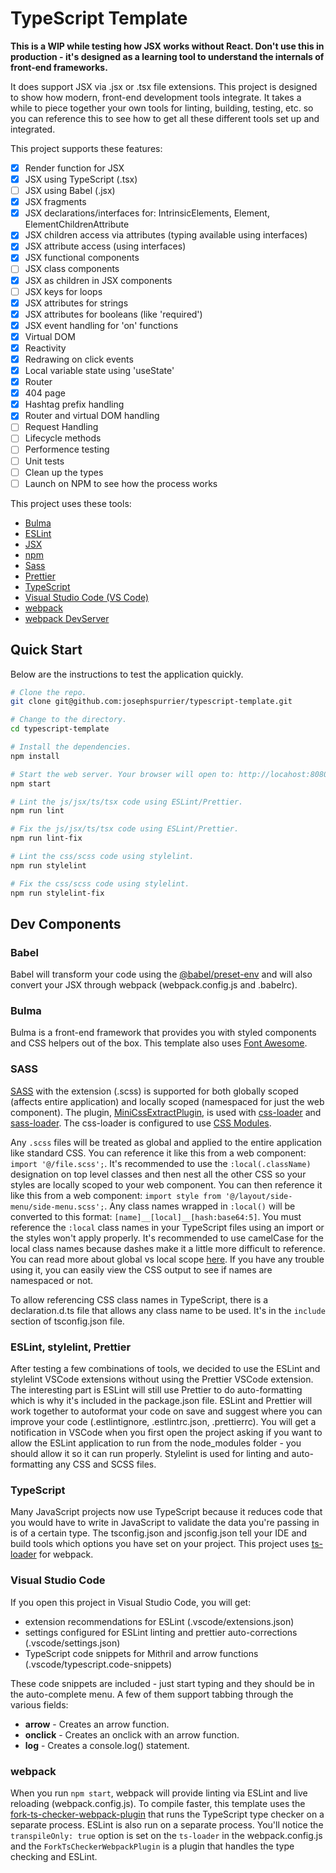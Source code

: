# TypeScript Template

**This is a WIP while testing how JSX works without React. Don't use this in production - it's designed as a learning tool to understand the internals of front-end frameworks.**

It does support JSX via .jsx or .tsx file extensions. This project is designed to show how modern, front-end development tools integrate. It takes a while to piece together your own tools for linting, building, testing, etc. so you can reference this to see how to get all these different tools set up and integrated.

This project supports these features:

- [x] Render function for JSX
- [x] JSX using TypeScript (.tsx)
- [ ] JSX using Babel (.jsx)
- [x] JSX fragments
- [x] JSX declarations/interfaces for: IntrinsicElements, Element, ElementChildrenAttribute
- [x] JSX children access via attributes (typing available using interfaces)
- [x] JSX attribute access (using interfaces)
- [x] JSX functional components
- [ ] JSX class components
- [x] JSX as children in JSX components
- [ ] JSX keys for loops
- [x] JSX attributes for strings
- [x] JSX attributes for booleans (like 'required')
- [x] JSX event handling for 'on' functions
- [x] Virtual DOM
- [x] Reactivity
- [x] Redrawing on click events
- [x] Local variable state using 'useState'
- [x] Router
- [x] 404 page
- [x] Hashtag prefix handling
- [x] Router and virtual DOM handling
- [ ] Request Handling
- [ ] Lifecycle methods
- [ ] Performence testing
- [ ] Unit tests
- [ ] Clean up the types
- [ ] Launch on NPM to see how the process works

This project uses these tools:

- [Bulma](https://bulma.io/)
- [ESLint](https://eslint.org/)
- [JSX](https://www.typescriptlang.org/docs/handbook/jsx.html)
- [npm](https://www.npmjs.com/)
- [Sass](https://sass-lang.com/libsass)
- [Prettier](https://prettier.io/)
- [TypeScript](https://www.typescriptlang.org/)
- [Visual Studio Code (VS Code)](https://code.visualstudio.com/)
- [webpack](https://webpack.js.org/)
- [webpack DevServer](https://webpack.js.org/configuration/dev-server/)

## Quick Start

Below are the instructions to test the application quickly.

```bash
# Clone the repo.
git clone git@github.com:josephspurrier/typescript-template.git

# Change to the directory.
cd typescript-template

# Install the dependencies.
npm install

# Start the web server. Your browser will open to: http://locahost:8080.
npm start

# Lint the js/jsx/ts/tsx code using ESLint/Prettier.
npm run lint

# Fix the js/jsx/ts/tsx code using ESLint/Prettier.
npm run lint-fix

# Lint the css/scss code using stylelint.
npm run stylelint

# Fix the css/scss code using stylelint.
npm run stylelint-fix
```

## Dev Components

### Babel

Babel will transform your code using the [@babel/preset-env](https://babeljs.io/docs/en/babel-preset-env) and will also convert your JSX through webpack (webpack.config.js and .babelrc).

### Bulma

Bulma is a front-end framework that provides you with styled components and CSS helpers out of the box. This template also uses [Font Awesome](https://fontawesome.com/).

### SASS

[SASS](https://sass-lang.com/documentation/syntax) with the extension (.scss) is supported for both globally scoped (affects entire application) and locally scoped (namespaced for just the web component). The plugin, [MiniCssExtractPlugin](https://webpack.js.org/plugins/mini-css-extract-plugin/), is used with [css-loader](https://webpack.js.org/loaders/css-loader/) and [sass-loader](https://webpack.js.org/loaders/sass-loader/). The css-loader is configured to use [CSS Modules](https://github.com/css-modules/css-modules).

Any `.scss` files will be treated as global and applied to the entire application like standard CSS. You can reference it like this from a web component: `import '@/file.scss';`. It's recommended to use the `:local(.className)` designation on top level classes and then nest all the other CSS so your styles are locally scoped to your web component. You can then reference it like this from a web component: `import style from '@/layout/side-menu/side-menu.scss';`. Any class names wrapped in `:local()` will be converted to this format: `[name]__[local]__[hash:base64:5]`. You must reference the `:local` class names in your TypeScript files using an import or the styles won't apply properly. It's recommended to use camelCase for the local class names because dashes make it a little more difficult to reference. You can read more about global vs local scope [here](https://webpack.js.org/loaders/css-loader/#scope). If you have any trouble using it, you can easily view the CSS output to see if names are namespaced or not.

To allow referencing CSS class names in TypeScript, there is a declaration.d.ts file that allows any class name to be used. It's in the `include` section of tsconfig.json file.

### ESLint, stylelint, Prettier

After testing a few combinations of tools, we decided to use the ESLint and stylelint VSCode extensions without using the Prettier VSCode extension. The interesting part is ESLint will still use Prettier to do auto-formatting which is why it's included in the package.json file. ESLint and Prettier will work together to autoformat your code on save and suggest where you can improve your code (.estlintignore, .estlintrc.json, .prettierrc). You will get a notification in VSCode when you first open the project asking if you want to allow the ESLint application to run from the node_modules folder - you should allow it so it can run properly. Stylelint is used for linting and auto-formatting any CSS and SCSS files.

### TypeScript

Many JavaScript projects now use TypeScript because it reduces code that you would have to write in JavaScript to validate the data you're passing in is of a certain type. The tsconfig.json and jsconfig.json tell your IDE and build tools which options you have set on your project. This project uses [ts-loader](https://github.com/TypeStrong/ts-loader) for webpack.

### Visual Studio Code

If you open this project in Visual Studio Code, you will get:

- extension recommendations for ESLint (.vscode/extensions.json)
- settings configured for ESLint linting and prettier auto-corrections (.vscode/settings.json)
- TypeScript code snippets for Mithril and arrow functions (.vscode/typescript.code-snippets)

These code snippets are included - just start typing and they should be in the auto-complete menu. A few of them support tabbing through the various fields:

- **arrow** - Creates an arrow function.
- **onclick** - Creates an onclick with an arrow function.
- **log** - Creates a console.log() statement.

### webpack

When you run `npm start`, webpack will provide linting via ESLint and live reloading (webpack.config.js). To compile faster, this template uses the [fork-ts-checker-webpack-plugin](https://github.com/TypeStrong/fork-ts-checker-webpack-plugin) that runs the TypeScript type checker on a separate process. ESLint is also run on a separate process. You'll notice the `transpileOnly: true` option is set on the `ts-loader` in the webpack.config.js and the `ForkTsCheckerWebpackPlugin` is a plugin that handles the type checking and ESLint.